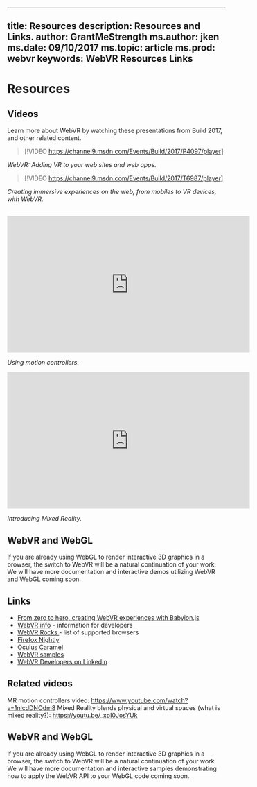 
---
title: Resources
description: Resources and Links. 
author: GrantMeStrength
ms.author: jken
ms.date: 09/10/2017
ms.topic: article
ms.prod: webvr
keywords: WebVR Resources Links
---

# Resources

## Videos

Learn more about WebVR by watching these presentations from Build 2017, and other related content.

> [!VIDEO https://channel9.msdn.com/Events/Build/2017/P4097/player]

<i>WebVR: Adding VR to your web sites and web apps.</i>


> [!VIDEO https://channel9.msdn.com/Events/Build/2017/T6987/player]

<i>Creating immersive experiences on the web, from mobiles to VR devices, with WebVR.</i>

<br>

<iframe width="560" height="315" src="https://www.youtube.com/embed/1nlcdDNOdm8" frameborder="0" allowfullscreen></iframe>

<i>Using motion controllers.</i>

<iframe width="560" height="315" src="https://www.youtube.com/embed/_xpI0JosYUk" frameborder="0" allowfullscreen></iframe>

<i>Introducing Mixed Reality.</i>

## WebVR and WebGL
If you are already using WebGL to render interactive 3D graphics in a browser, the switch to WebVR will be a natural continuation of your work. We will have more documentation and interactive demos utilizing WebVR and WebGL coming soon.


## Links

* [From zero to hero, creating WebVR experiences with Babylon.js](https://www.davrous.com/2017/07/07/from-zero-to-hero-creating-webvr-experiences-with-babylon-js-on-all-platforms/)
* [WebVR info](https://webvr.info/developers) - information for developers
* [WebVR Rocks ](https://webvr.rocks) - list of supported browsers
* [Firefox Nightly](https://webvr.rocks/firefox)
* [Oculus Caramel](https://www.oculus.com/experiences/gear-vr/1290985657630933/)
* [WebVR samples](https://webvr.info/samples/)
* [WebVR Developers on LinkedIn](https://www.linkedin.com/groups/13500607/profile)

## Related videos
MR motion controllers video: https://www.youtube.com/watch?v=1nlcdDNOdm8
Mixed Reality blends physical and virtual spaces (what is mixed reality?): https://youtu.be/_xpI0JosYUk 

## WebVR and WebGL
If you are already using WebGL to render interactive 3D graphics in a browser, the switch to WebVR will be a natural continuation of your work. We will have more documentation and interactive samples demonstrating how to apply the WebVR API to your WebGL code coming soon.
